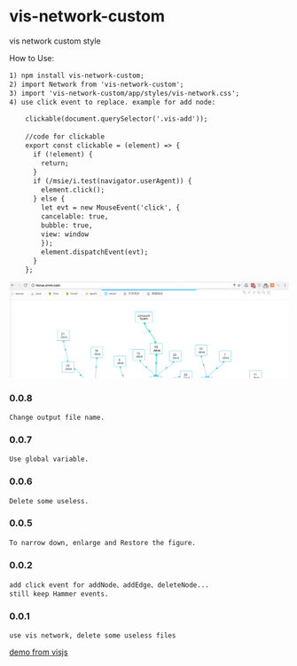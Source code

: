 # vis-network-custom
vis network custom style

How to Use:

    1) npm install vis-network-custom;
    2) import Network from 'vis-network-custom';
    3) import 'vis-network-custom/app/styles/vis-network.css';
    4) use click event to replace. example for add node:
```
    clickable(document.querySelector('.vis-add'));

    //code for clickable
    export const clickable = (element) => {
      if (!element) {
        return;
      }
      if (/msie/i.test(navigator.userAgent)) {
        element.click();
      } else {
        let evt = new MouseEvent('click', {
        cancelable: true,
        bubble: true,
        view: window
        });
        element.dispatchEvent(evt);
      }
    };
```
![vis-network](./capture.png)

### 0.0.8
    Change output file name.

### 0.0.7
    Use global variable.

### 0.0.6
    Delete some useless.

### 0.0.5
    To narrow down, enlarge and Restore the figure.

### 0.0.2
    add click event for addNode、addEdge、deleteNode...
    still keep Hammer events.

### 0.0.1
    use vis network, delete some useless files
[demo from visjs](http://visjs.org/examples/network/other/manipulation.html)
